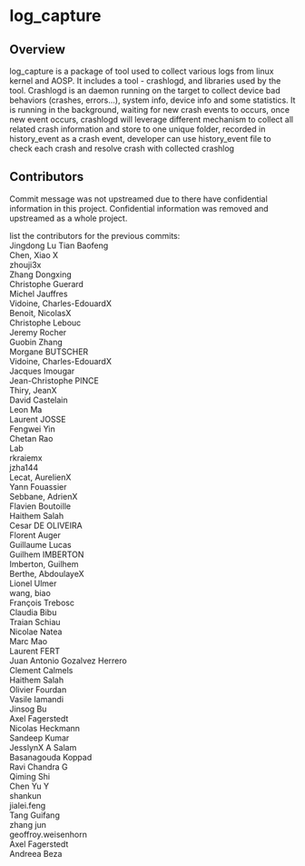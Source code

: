 log_capture
=========

Overview
--------

log_capture is a package of tool used to collect various logs from linux kernel and AOSP. It includes a tool - crashlogd, and libraries used by the tool.
Crashlogd is an daemon running on the target to collect device bad behaviors (crashes, errors...), system info, device info and some statistics. It is running
in the background, waiting for new crash events to occurs, once new event occurs, crashlogd will leverage different mechanism to collect all related crash
information and store to one unique folder, recorded in history_event as a crash event, developer can use history_event file to check each crash and resolve
crash with collected crashlog 


Contributors
------------
Commit message was not upstreamed due to there have confidential information in this project.
Confidential information was removed and upstreamed as a whole project.

list the contributors for the previous commits:  
Jingdong Lu
Tian Baofeng  
Chen, Xiao X  
zhouji3x  
Zhang Dongxing  
Christophe Guerard  
Michel Jauffres  
Vidoine, Charles-EdouardX  
Benoit, NicolasX  
Christophe Lebouc  
Jeremy Rocher  
Guobin Zhang  
Morgane BUTSCHER  
Vidoine, Charles-EdouardX  
Jacques Imougar  
Jean-Christophe PINCE  
Thiry, JeanX  
David Castelain  
Leon Ma  
Laurent JOSSE  
Fengwei Yin  
Chetan Rao  
Lab  
rkraiemx  
jzha144  
Lecat, AurelienX  
Yann Fouassier  
Sebbane, AdrienX  
Flavien Boutoille  
Haithem Salah  
Cesar DE OLIVEIRA  
Florent Auger  
Guillaume Lucas  
Guilhem IMBERTON  
Imberton, Guilhem  
Berthe, AbdoulayeX  
Lionel Ulmer  
wang, biao  
François Trebosc  
Claudia Bibu  
Traian Schiau  
Nicolae Natea  
Marc Mao  
Laurent FERT  
Juan Antonio Gozalvez Herrero  
Clement Calmels  
Haithem Salah  
Olivier Fourdan  
Vasile Iamandi  
Jinsog Bu  
Axel Fagerstedt  
Nicolas Heckmann  
Sandeep Kumar  
JesslynX A Salam  
Basanagouda Koppad  
Ravi Chandra G  
Qiming Shi  
Chen Yu Y  
shankun  
jialei.feng  
Tang Guifang  
zhang jun  
geoffroy.weisenhorn  
Axel Fagerstedt  
Andreea Beza
